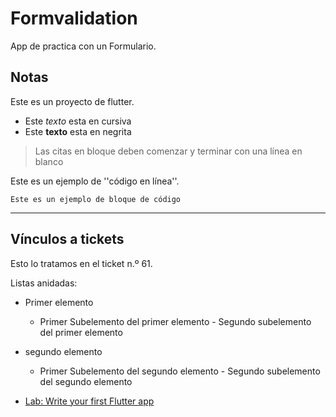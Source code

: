# Formvalidation

App de practica con un Formulario.

## Notas

Este es un proyecto de flutter.

- Este _texto_ esta en cursiva
- Este **texto** esta en negrita

> Las citas en bloque deben comenzar y terminar con una línea en blanco

Este es un ejemplo de ''código en línea''.

```
Este es un ejemplo de bloque de código
```

---

## Vínculos a tickets

Esto lo tratamos en el ticket n.º 61.

Listas anidadas:

- Primer elemento
  - Primer Subelemento del primer elemento - Segundo subelemento del primer elemento
- segundo elemento

  - Primer Subelemento del segundo elemento - Segundo subelemento del segundo elemento

- [Lab: Write your first Flutter app](https://flutter.dev/docs/get-started/codelab)

